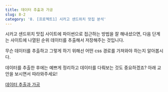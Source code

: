 ```yaml
---
title: 데이터 추출과 가공
slug: 8-2
category: '8. [프로젝트1] 시카고 샌드위치 맛집 분석'
---
```

시카고 샌드위치 맛집 사이트에 파이썬으로 접근하는 방법을 잘 해내셨으면, 다음 단계는 사이트에 나열된 순위 데이터를 추출해서 저장해주는 것입니다. 

무슨 데이터를 추출하고 그렇게 하기 위해선 어떤 css 경로를 가져와야 하는지 알아봅시다. 

데이터를 추출한 후에는 예쁘게 정리하고 데이터를 다뤄보는 것도 중요하겠죠? 아래 교안을 보시면서 따라와주세요!

[데이터 추출과 가공](https://github.com/Team-COSADAMA/Data-Science-Intro/blob/main/week5/8-2.ipynb)

